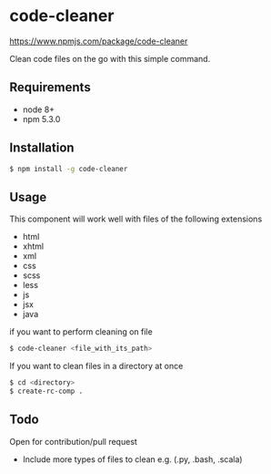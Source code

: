 # code-cleaner

https://www.npmjs.com/package/code-cleaner

Clean code files on the go with this simple command. 

## Requirements 
- node 8+
- npm 5.3.0

## Installation 
```sh
$ npm install -g code-cleaner
```

## Usage
This component will work well with files of the following extensions
- html
- xhtml
- xml
- css
- scss
- less
- js
- jsx
- java

if you want to perform cleaning on file 
```sh
$ code-cleaner <file_with_its_path>
```
 If you want to clean files in a directory at once
```sh
$ cd <directory>
$ create-rc-comp . 
```

## Todo
Open for contribution/pull request 
- Include more types of files to clean e.g. (.py, .bash, .scala)